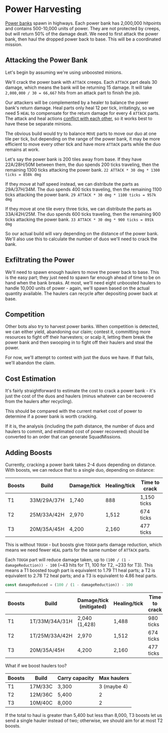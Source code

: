 # Power Harvesting

[Power banks](https://docs.screeps.com/api/#StructurePowerBank) spawn in highways. Each power bank has 2,000,000 hitpoints and contains 500-10,000 units of power. They are not protected by creeps, but will return 50% of the damage dealt. We need to first attack the power bank, then haul the dropped power back to base. This will be a coordinated mission.

## Attacking the Power Bank

Let's begin by assuming we're using unboosted minions.

We'll crack the power bank with `ATTACK` creeps. Each `ATTACK` part deals 30 damage, which means the bank will be returning 15 damage. It will take `2,000,000 / 30 = 66,667` hits from an attack part to finish the job.

Our attackers will be complemented by a healer to balance the power bank's return damage. Heal parts only heal 12 per tick, irritatingly, so we need 5 `HEAL` to compensate for the return damage for every 4 `ATTACK` parts. The attack and heal actions [conflict with each other](https://docs.screeps.com/simultaneous-actions.html), so it works best to have these be separate minions.

The obvious build would try to balance `MOVE` parts to move our duo at one tile per tick, but depending on the range of the power bank, it may be more efficient to move every other tick and have more `ATTACK` parts while the duo remains at work.

Let's say the power bank is 200 tiles away from base. If they have 22A/28H/50M between them, the duo spends 200 ticks traveling, then the remaining 1300 ticks attacking the power bank. `22 ATTACK * 30 dmg * 1300 ticks = 858k dmg` 

If they move at half speed instead, we can distribute the parts as 29A/37H/34M. The duo spends 400 ticks traveling, then the remaining 1100 ticks attacking the power bank. `29 ATTACK * 30 dmg * 1100 ticks = 957k dmg`

If they move at one tile every three ticks, we can distribute the parts as 33A/42H/25M. The duo spends 600 ticks traveling, then the remaining 900 ticks attacking the power bank. `33 ATTACK * 30 dmg * 900 ticks = 891k dmg`

So our actual build will vary depending on the distance of the power bank. We'll also use this to calculate the number of duos we'll need to crack the bank.

## Exfiltrating the Power

We'll need to spawn enough haulers to move the power back to base. This is the easy part; they just need to spawn far enough ahead of time to be on hand when the bank breaks. At most, we'll need eight unboosted haulers to handle 10,000 units of power - again, we'll spawn based on the actual quantity available. The haulers can recycle after depositing power back at base.

## Competition

Other bots also try to harvest power banks. When competition is detected, we can either yield, abandoning our claim; contest it, committing more resources to fight off their harvesters; or scalp it, letting them break the power bank and then swooping in to fight off their haulers and steal the power.

For now, we'll attempt to contest with just the duos we have. If that fails, we'll abandon the claim.

## Cost Estimation

It's fairly straightforward to estimate the cost to crack a power bank - it's just the cost of the duos and haulers (minus whatever can be recovered from the haulers after recycling).

This should be compared with the current market cost of power to determine if a power bank is worth cracking.

If it is, the analysis (including the path distance, the number of duos and haulers to commit, and estimated cost of power recovered) should be converted to an order that can generate SquadMissions.

## Adding Boosts

Currently, cracking a power bank takes 2-4 duos depending on distance. With boosts, we can reduce that to a single duo, depending on distance:

| Boosts | Build       | Damage/tick | Healing/tick | Time to crack |
| ------ | ----------- | ----------- | ------------ | ------------- |
| T1     | 33M/29A/37H | 1,740       | 888          | 1,150 ticks   |
| T2     | 25M/33A/42H | 2,970       | 1,512        | 674 ticks     |
| T3     | 20M/35A/45H | 4,200       | 2,160        | 477 ticks     |

This is without `TOUGH` - but boosts give `TOUGH` parts damage reduction, which means we need fewer `HEAL` parts for the same number of `ATTACK` parts. 

Each `TOUGH` part will reduce damage taken, up to `(100 / (1 - damageReduction)) - 100` (~43 hits for T1, 100 for T2, ~233 for T3). This means a T1 boosted tough part is equivalent to 1.79 T1 heal parts; a T2 is equivalent to 2.78 T2 heal parts; and a T3 is equivalent to 4.86 heal parts.

```ts
const damageReduced = (100 / (1 - damageReduction)) - 100
```

| Boosts | Build          | Damage/tick (mitigated) | Healing/tick | Time to crack |
| ------ | -------------- | ----------------------- | ------------ | ------------- |
| T1     | 1T/33M/34A/31H | 2,040 (1,428)           | 1,488        | 980 ticks     |
| T2     | 1T/25M/33A/42H | 2,970                   | 1,512        | 674 ticks     |
| T3     | 20M/35A/45H    | 4,200                   | 2,160        | 477 ticks     |

What if we boost haulers too?

| Boosts | Build   | Carry capacity | Max haulers |
| ------ | ------- | -------------- | ----------- |
| T1     | 17M/33C | 3,300          | 3 (maybe 4) |
| T2     | 12M/36C | 5,400          | 2           |
| T3     | 10M/40C | 8,000          | 2           |

If the total to haul is greater than 5,400 but less than 8,000, T3 boosts let us send a single hauler instead of two; otherwise, we should aim for at most T2 boosts.

